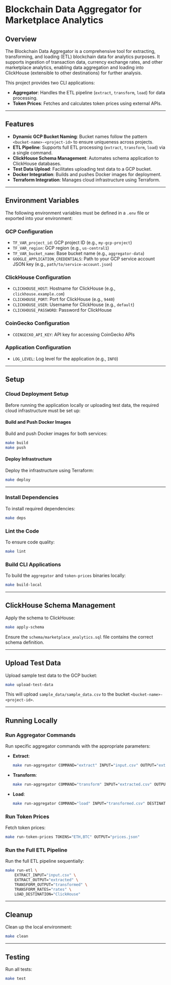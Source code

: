 # Blockchain Data Aggregator for Marketplace Analytics

## Overview
The Blockchain Data Aggregator is a comprehensive tool for extracting, transforming, and loading (ETL) blockchain data for analytics purposes. It supports ingestion of transaction data, currency exchange rates, and other marketplace analytics, enabling data aggregation and loading into ClickHouse (extensible to other destinations) for further analysis.

This project provides two CLI applications:
- **Aggregator**: Handles the ETL pipeline (`extract`, `transform`, `load`) for data processing.
- **Token Prices**: Fetches and calculates token prices using external APIs.

---

## **Features**
- **Dynamic GCP Bucket Naming**: Bucket names follow the pattern `<bucket-name>-<project-id>` to ensure uniqueness across projects.
- **ETL Pipeline**: Supports full ETL processing (`extract`, `transform`, `load`) via a single command.
- **ClickHouse Schema Management**: Automates schema application to ClickHouse databases.
- **Test Data Upload**: Facilitates uploading test data to a GCP bucket.
- **Docker Integration**: Builds and pushes Docker images for deployment.
- **Terraform Integration**: Manages cloud infrastructure using Terraform.

---

## **Environment Variables**

The following environment variables must be defined in a `.env` file or exported into your environment:

### **GCP Configuration**
- `TF_VAR_project_id`: GCP project ID (e.g., `my-gcp-project`)
- `TF_VAR_region`: GCP region (e.g., `us-central1`)
- `TF_VAR_bucket_name`: Base bucket name (e.g., `aggregator-data`)
- `GOOGLE_APPLICATION_CREDENTIALS`: Path to your GCP service account JSON key (e.g., `path/to/service-account.json`)

### **ClickHouse Configuration**
- `CLICKHOUSE_HOST`: Hostname for ClickHouse (e.g., `clickhouse.example.com`)
- `CLICKHOUSE_PORT`: Port for ClickHouse (e.g., `9440`)
- `CLICKHOUSE_USER`: Username for ClickHouse (e.g., `default`)
- `CLICKHOUSE_PASSWORD`: Password for ClickHouse

### **CoinGecko Configuration**
- `COINGECKO_API_KEY`: API key for accessing CoinGecko APIs

### **Application Configuration**
- `LOG_LEVEL`: Log level for the application (e.g., `INFO`)

---

## **Setup**

### **Cloud Deployment Setup**

Before running the application locally or uploading test data, the required cloud infrastructure must be set up:

#### **Build and Push Docker Images**
Build and push Docker images for both services:
```bash
make build
make push
```

#### **Deploy Infrastructure**
Deploy the infrastructure using Terraform:
```bash
make deploy
```

---

### **Install Dependencies**
To install required dependencies:
```bash
make deps
```

### **Lint the Code**
To ensure code quality:
```bash
make lint
```

### **Build CLI Applications**
To build the `aggregator` and `token-prices` binaries locally:
```bash
make build-local
```

---

## **ClickHouse Schema Management**

Apply the schema to ClickHouse:
```bash
make apply-schema
```

Ensure the `schema/marketplace_analytics.sql` file contains the correct schema definition.

---

## **Upload Test Data**

Upload sample test data to the GCP bucket:
```bash
make upload-test-data
```
This will upload `sample_data/sample_data.csv` to the bucket `<bucket-name>-<project-id>`.

---

## **Running Locally**

### **Run Aggregator Commands**
Run specific aggregator commands with the appropriate parameters:
- **Extract**:
  ```bash
  make run-aggregator COMMAND="extract" INPUT="input.csv" OUTPUT="extracted.csv"
  ```
- **Transform**:
  ```bash
  make run-aggregator COMMAND="transform" INPUT="extracted.csv" OUTPUT="transformed.csv" RATES="rates.json"
  ```
- **Load**:
  ```bash
  make run-aggregator COMMAND="load" INPUT="transformed.csv" DESTINATION="ClickHouse"
  ```

### **Run Token Prices**
Fetch token prices:
```bash
make run-token-prices TOKENS="ETH,BTC" OUTPUT="prices.json"
```

### **Run the Full ETL Pipeline**
Run the full ETL pipeline sequentially:
```bash
make run-etl \
    EXTRACT_INPUT="input.csv" \
    EXTRACT_OUTPUT="extracted" \
    TRANSFORM_OUTPUT="transformed" \
    TRANSFORM_RATES="rates" \
    LOAD_DESTINATION="ClickHouse"
```

---

## **Cleanup**

Clean up the local environment:
```bash
make clean
```

---

## **Testing**

Run all tests:
```bash
make test